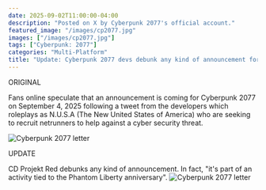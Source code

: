 ```yaml
---
date: 2025-09-02T11:00:00-04:00
description: "Posted on X by Cyberpunk 2077's official account."
featured_image: "/images/cp2077.jpg"
images: ["/images/cp2077.jpg"]
tags: ["Cyberpunk: 2077"]
categories: "Multi-Platform"
title: "Update: Cyberpunk 2077 devs debunk any kind of announcement for September 4, 2025"
---
```

ORIGINAL

Fans online speculate that an announcement is coming for Cyberpunk 2077 on September 4, 2025 following a tweet from the developers which roleplays as N.U.S.A (The New United States of America) who are seeking to recruit netrunners to help against a cyber security threat.

![Cyberpunk 2077 letter](/images/cp2077_x_post.jpg)

UPDATE

CD Projekt Red debunks any kind of announcement.
In fact, "it's part of an activity tied to the Phantom Liberty anniversary".
![Cyberpunk 2077 letter](/images/cp2077_update.jpg)


